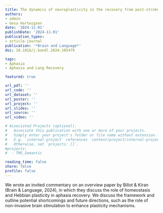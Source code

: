 ```yaml
---
title: The dynamics of neuroplasticity in the recovery from post-stroke aphasia
authors:
- admin
- Gesa Hartwigsen
date: '2024-11-01'
publishDate: '2024-11-01'
publication_types:
- article-journal
publication: '*Brain and Language*'
doi: 10.1016/j.bandl.2024.105479

tags:
- Aphasia 
- Aphasia and Lang Recovery

featured: true

url_pdf: ''
url_code: ''
url_dataset: ''
url_poster: ''
url_project: ''
url_slides: ''
url_source: ''
url_video: ''

# Associated Projects (optional).
#   Associate this publication with one or more of your projects.
#   Simply enter your project's folder or file name without extension.
#   E.g. `internal-project` references `content/project/internal-project/index.md`.
#   Otherwise, set `projects: []`.
#projects:
#  - TMS_Semantic

reading_time: false
share: false
profile: false
---
```


We wrote an invited commentary on an overview paper by Billot & Kiran (Brain & Language, 2024), in which they discuss the role of homeostasis and Hebbian plasticity in aphasia recovery. We discuss the framework and outline potential shortcomings and future directions, such as the role of non-invasive brain stimulation to enhance plasticity mechanisms.